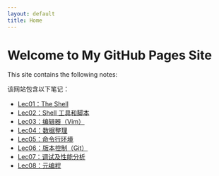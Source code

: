 ```yaml
---
layout: default
title: Home
---
```


# Welcome to My GitHub Pages Site

This site contains the following notes:

该网站包含以下笔记：

- [Lec01：The Shell](Lec01：The%20Shell.md)
- [Lec02：Shell 工具和脚本](Lec02：Shell%20工具和脚本.md)
- [Lec03：编辑器（Vim）](Lec03：编辑器（Vim）.md)
- [Lec04：数据整理](Lec04：数据整理.md)
- [Lec05：命令行环境](Lec05：命令行环境.md)
- [Lec06：版本控制（Git）](Lec06：版本控制（Git）.md)
- [Lec07：调试及性能分析](Lec07：调试及性能分析.md)
- [Lec08：元编程](Lec08：元编程.md)
